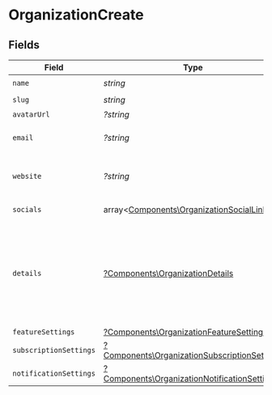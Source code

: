 # OrganizationCreate


## Fields

| Field                                                                                                       | Type                                                                                                        | Required                                                                                                    | Description                                                                                                 |
| ----------------------------------------------------------------------------------------------------------- | ----------------------------------------------------------------------------------------------------------- | ----------------------------------------------------------------------------------------------------------- | ----------------------------------------------------------------------------------------------------------- |
| `name`                                                                                                      | *string*                                                                                                    | :heavy_check_mark:                                                                                          | N/A                                                                                                         |
| `slug`                                                                                                      | *string*                                                                                                    | :heavy_check_mark:                                                                                          | N/A                                                                                                         |
| `avatarUrl`                                                                                                 | *?string*                                                                                                   | :heavy_minus_sign:                                                                                          | N/A                                                                                                         |
| `email`                                                                                                     | *?string*                                                                                                   | :heavy_minus_sign:                                                                                          | Public support email.                                                                                       |
| `website`                                                                                                   | *?string*                                                                                                   | :heavy_minus_sign:                                                                                          | Official website of the organization.                                                                       |
| `socials`                                                                                                   | array<[Components\OrganizationSocialLink](../../Models/Components/OrganizationSocialLink.md)>               | :heavy_minus_sign:                                                                                          | Link to social profiles.                                                                                    |
| `details`                                                                                                   | [?Components\OrganizationDetails](../../Models/Components/OrganizationDetails.md)                           | :heavy_minus_sign:                                                                                          | Additional, private, business details Polar needs about active organizations for compliance (KYC).          |
| `featureSettings`                                                                                           | [?Components\OrganizationFeatureSettings](../../Models/Components/OrganizationFeatureSettings.md)           | :heavy_minus_sign:                                                                                          | N/A                                                                                                         |
| `subscriptionSettings`                                                                                      | [?Components\OrganizationSubscriptionSettings](../../Models/Components/OrganizationSubscriptionSettings.md) | :heavy_minus_sign:                                                                                          | N/A                                                                                                         |
| `notificationSettings`                                                                                      | [?Components\OrganizationNotificationSettings](../../Models/Components/OrganizationNotificationSettings.md) | :heavy_minus_sign:                                                                                          | N/A                                                                                                         |